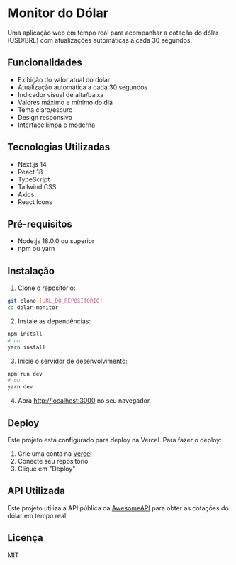 # Monitor do Dólar

Uma aplicação web em tempo real para acompanhar a cotação do dólar (USD/BRL) com atualizações automáticas a cada 30 segundos.

## Funcionalidades

- Exibição do valor atual do dólar
- Atualização automática a cada 30 segundos
- Indicador visual de alta/baixa
- Valores máximo e mínimo do dia
- Tema claro/escuro
- Design responsivo
- Interface limpa e moderna

## Tecnologias Utilizadas

- Next.js 14
- React 18
- TypeScript
- Tailwind CSS
- Axios
- React Icons

## Pré-requisitos

- Node.js 18.0.0 ou superior
- npm ou yarn

## Instalação

1. Clone o repositório:
```bash
git clone [URL_DO_REPOSITÓRIO]
cd dolar-monitor
```

2. Instale as dependências:
```bash
npm install
# ou
yarn install
```

3. Inicie o servidor de desenvolvimento:
```bash
npm run dev
# ou
yarn dev
```

4. Abra [http://localhost:3000](http://localhost:3000) no seu navegador.

## Deploy

Este projeto está configurado para deploy na Vercel. Para fazer o deploy:

1. Crie uma conta na [Vercel](https://vercel.com)
2. Conecte seu repositório
3. Clique em "Deploy"

## API Utilizada

Este projeto utiliza a API pública da [AwesomeAPI](https://docs.awesomeapi.com.br/api-de-moedas) para obter as cotações do dólar em tempo real.

## Licença

MIT 